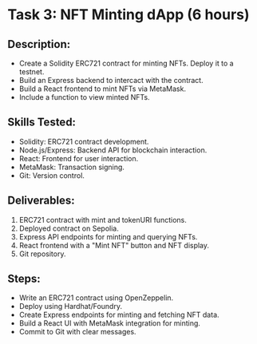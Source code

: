 # Task 3: NFT Minting dApp (6 hours)

## Description:

  - Create a Solidity ERC721 contract for minting NFTs. Deploy it to a testnet.
  - Build an Express backend to intercact with the contract.
  - Build a React frontend to mint NFTs via MetaMask.
  - Include a function to view minted NFTs.

## Skills Tested:

  - Solidity: ERC721 contract development.
  - Node.js/Express: Backend API for blockchain interaction.
  - React: Frontend for user interaction.
  - MetaMask: Transaction signing.
  - Git: Version control.

## Deliverables:

  1. ERC721 contract with mint and tokenURI functions.
  2. Deployed contract on Sepolia.
  3. Express API endpoints for minting and querying NFTs.
  4. React frontend with a "Mint NFT" button and NFT display.
  5. Git repository.

## Steps:

  - Write an ERC721 contract using OpenZeppelin.
  - Deploy using Hardhat/Foundry.
  - Create Express endpoints for minting and fetching NFT data.
  - Build a React UI with MetaMask integration for minting.
  - Commit to Git with clear messages.